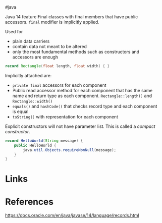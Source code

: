 #java 

Java 14 feature
Final classes with final members that have public accessors.
`final` modifier is implicitly applied.

Used for 
- plain data carriers
- contain data not meant to be altered 
- only the most fundamental methods such as constructors and accessors are enough

```java
record Rectangle(float length, float width) { }
```

Implicitly attached are:
- `private final` accessors for each component
- Public read accessor method for each component that has the same name and return type as each component. `Rectangle::length()` and `Rectangle::width()`
- `equals()` and `hashCode()` that checks record type and each component is equal
- `toString()` with representation for each component

Explicit constructors will not have parameter list. This is called a *compact constructor*.
```java
record HelloWorld(String message) {
    public HelloWorld {
        java.util.Objects.requireNonNull(message);
    }
}
```

# Links

# References
https://docs.oracle.com/en/java/javase/14/language/records.html

